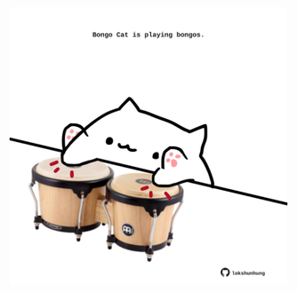 <!-- built at 29/12/2024, 22:00:38 UTC -->
<p align="center">
  <img width="500" height="500" src="./ReadmeImage.svg">
</p>
